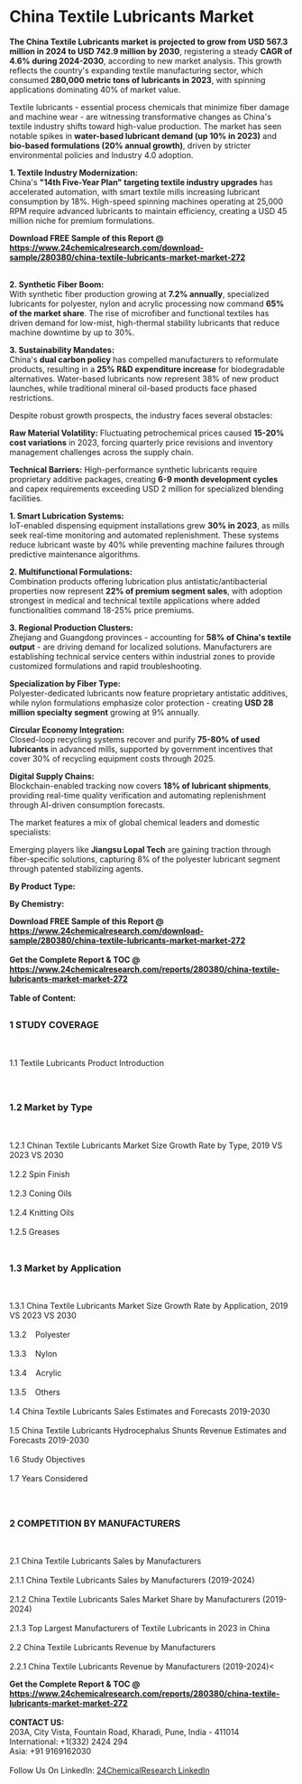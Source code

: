 <h1>China Textile Lubricants Market</h1><p><strong>The China Textile Lubricants market is projected to grow from USD 567.3 million in 2024 to USD 742.9 million by 2030</strong>, registering a steady <strong>CAGR of 4.6% during 2024-2030</strong>, according to new market analysis. This growth reflects the country's expanding textile manufacturing sector, which consumed <strong>280,000 metric tons of lubricants in 2023</strong>, with spinning applications dominating 40% of market value.</p><p>Textile lubricants - essential process chemicals that minimize fiber damage and machine wear - are witnessing transformative changes as China's textile industry shifts toward high-value production. The market has seen notable spikes in <strong>water-based lubricant demand (up 10% in 2023)</strong> and <strong>bio-based formulations (20% annual growth)</strong>, driven by stricter environmental policies and Industry 4.0 adoption.</p><p><strong>1. Textile Industry Modernization:</strong><br>
China's <strong>"14th Five-Year Plan" targeting textile industry upgrades</strong> has accelerated automation, with smart textile mills increasing lubricant consumption by 18%. High-speed spinning machines operating at 25,000 RPM require advanced lubricants to maintain efficiency, creating a USD 45 million niche for premium formulations.</p><div><b>Download FREE Sample of this Report @ 
            <a href="https://www.24chemicalresearch.com/download-sample/280380/china-textile-lubricants-market-market-272">
            https://www.24chemicalresearch.com/download-sample/280380/china-textile-lubricants-market-market-272</a></b></div><br><p><strong>2. Synthetic Fiber Boom:</strong><br>
With synthetic fiber production growing at <strong>7.2% annually</strong>, specialized lubricants for polyester, nylon and acrylic processing now command <strong>65% of the market share</strong>. The rise of microfiber and functional textiles has driven demand for low-mist, high-thermal stability lubricants that reduce machine downtime by up to 30%.</p><p><strong>3. Sustainability Mandates:</strong><br>
China's <strong>dual carbon policy</strong> has compelled manufacturers to reformulate products, resulting in a <strong>25% R&amp;D expenditure increase</strong> for biodegradable alternatives. Water-based lubricants now represent 38% of new product launches, while traditional mineral oil-based products face phased restrictions.</p><p>Despite robust growth prospects, the industry faces several obstacles:</p><p><strong>Raw Material Volatility:</strong> Fluctuating petrochemical prices caused <strong>15-20% cost variations</strong> in 2023, forcing quarterly price revisions and inventory management challenges across the supply chain.</p><p><strong>Technical Barriers:</strong> High-performance synthetic lubricants require proprietary additive packages, creating <strong>6-9 month development cycles</strong> and capex requirements exceeding USD 2 million for specialized blending facilities.</p><p><strong>1. Smart Lubrication Systems:</strong><br>
IoT-enabled dispensing equipment installations grew <strong>30% in 2023</strong>, as mills seek real-time monitoring and automated replenishment. These systems reduce lubricant waste by 40% while preventing machine failures through predictive maintenance algorithms.</p><p><strong>2. Multifunctional Formulations:</strong><br>
Combination products offering lubrication plus antistatic/antibacterial properties now represent <strong>22% of premium segment sales</strong>, with adoption strongest in medical and technical textile applications where added functionalities command 18-25% price premiums.</p><p><strong>3. Regional Production Clusters:</strong><br>
Zhejiang and Guangdong provinces - accounting for <strong>58% of China's textile output</strong> - are driving demand for localized solutions. Manufacturers are establishing technical service centers within industrial zones to provide customized formulations and rapid troubleshooting.</p><p><strong>Specialization by Fiber Type:</strong><br>
    Polyester-dedicated lubricants now feature proprietary antistatic additives, while nylon formulations emphasize color protection - creating <strong>USD 28 million specialty segment</strong> growing at 9% annually.</p><p><strong>Circular Economy Integration:</strong><br>
    Closed-loop recycling systems recover and purify <strong>75-80% of used lubricants</strong> in advanced mills, supported by government incentives that cover 30% of recycling equipment costs through 2025.</p><p><strong>Digital Supply Chains:</strong><br>
    Blockchain-enabled tracking now covers <strong>18% of lubricant shipments</strong>, providing real-time quality verification and automating replenishment through AI-driven consumption forecasts.</p><p>The market features a mix of global chemical leaders and domestic specialists:</p><p>Emerging players like <strong>Jiangsu Lopal Tech</strong> are gaining traction through fiber-specific solutions, capturing 8% of the polyester lubricant segment through patented stabilizing agents.</p><p><strong>By Product Type:</strong></p><p><strong>By Chemistry:</strong></p><div><b>Download FREE Sample of this Report @ 
            <a href="https://www.24chemicalresearch.com/download-sample/280380/china-textile-lubricants-market-market-272">
            https://www.24chemicalresearch.com/download-sample/280380/china-textile-lubricants-market-market-272</a></b></div><br><div><b>Get the Complete Report & TOC @ 
            <a href="https://www.24chemicalresearch.com/reports/280380/china-textile-lubricants-market-market-272">
            https://www.24chemicalresearch.com/reports/280380/china-textile-lubricants-market-market-272</a></b></div><br>
            <b>Table of Content:</b><p><h2><span style="font-size:16px"><strong>1 STUDY COVERAGE</strong></span></h2><br />
<p>1.1 Textile Lubricants Product Introduction</p><br />
<h2><span style="font-size:16px"><strong>1.2 Market by Type</strong></span></h2><br />
<p>1.2.1 Chinan Textile Lubricants Market Size Growth Rate by Type, 2019 VS 2023 VS 2030<br /><br />
1.2.2 Spin Finish&nbsp;&nbsp; &nbsp;<br /><br />
1.2.3 Coning Oils<br /><br />
1.2.4 Knitting Oils<br /><br />
1.2.5 Greases<br /><br />
<h2><span style="font-size:16px"><strong>1.3 Market by Application</strong></span></h2><br />
<p>1.3.1 China Textile Lubricants Market Size Growth Rate by Application, 2019 VS 2023 VS 2030<br /><br />
1.3.2&nbsp;&nbsp; &nbsp;Polyester<br /><br />
1.3.3&nbsp;&nbsp; &nbsp;Nylon<br /><br />
1.3.4&nbsp;&nbsp; &nbsp;Acrylic<br /><br />
1.3.5&nbsp;&nbsp; &nbsp;Others<br /><br />
1.4 China Textile Lubricants Sales Estimates and Forecasts 2019-2030<br /><br />
1.5 China Textile Lubricants Hydrocephalus Shunts Revenue Estimates and Forecasts 2019-2030<br /><br />
1.6 Study Objectives<br /><br />
1.7 Years Considered</p><br />
<h2><span style="font-size:16px"><strong>2 COMPETITION BY MANUFACTURERS</strong></span></h2><br />
<p>2.1 China Textile Lubricants Sales by Manufacturers<br /><br />
2.1.1 China Textile Lubricants Sales by Manufacturers (2019-2024)<br /><br />
2.1.2 China Textile Lubricants Sales Market Share by Manufacturers (2019-2024)<br /><br />
2.1.3 Top Largest Manufacturers of Textile Lubricants in 2023 in China<br /><br />
2.2 China Textile Lubricants Revenue by Manufacturers<br /><br />
2.2.1 China Textile Lubricants Revenue by Manufacturers (2019-2024)<</p><div><b>Get the Complete Report & TOC @ 
            <a href="https://www.24chemicalresearch.com/reports/280380/china-textile-lubricants-market-market-272">
            https://www.24chemicalresearch.com/reports/280380/china-textile-lubricants-market-market-272</a></b></div><br><b>CONTACT US:</b><br>
            203A, City Vista, Fountain Road, Kharadi, Pune, India - 411014<br>
            International: +1(332) 2424 294<br>
            Asia: +91 9169162030 <br><br>
            Follow Us On LinkedIn: <a href="https://www.linkedin.com/company/24chemicalresearch/">24ChemicalResearch LinkedIn</a>